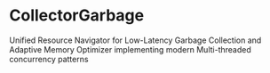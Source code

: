 # CollectorGarbage
Unified Resource Navigator for Low-Latency Garbage Collection and Adaptive Memory Optimizer implementing modern Multi-threaded concurrency patterns
